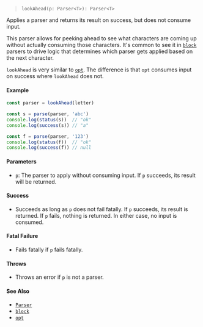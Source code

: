 <!--
 Copyright (c) 2020 Thomas J. Otterson
 
 This software is released under the MIT License.
 https://opensource.org/licenses/MIT
-->

> `lookAhead(p: Parser<T>): Parser<T>`

Applies a parser and returns its result on success, but does not consume input.

This parser allows for peeking ahead to see what characters are coming up without actually consuming those characters. It's common to see it in [`block`](block.md) parsers to drive logic that determines which parser gets applied based on the next character.

`lookAhead` is very similar to [`opt`](opt.md). The difference is that `opt` consumes input on success where `lookAhead` does not.

#### Example

```javascript
const parser = lookAhead(letter)

const s = parse(parser, 'abc')
console.log(status(s))  // "ok"
console.log(success(s)) // "a"

const f = parse(parser, '123')
console.log(status(f))  // "ok"
console.log(success(f)) // null
```

#### Parameters

* `p`: The parser to apply without consuming input. If `p` succeeds, its result will be returned.

#### Success

* Succeeds as long as `p` does not fail fatally. If `p` succeeds, its result is returned. If `p` fails, nothing is returned. In either case, no input is consumed.

#### Fatal Failure

* Fails fatally if `p` fails fatally.

#### Throws

* Throws an error if `p` is not a parser.

#### See Also

* [`Parser`](../types/parser.md)
* [`block`](block.md)
* [`opt`](opt.md)